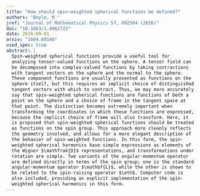 ```yaml
---
title: "How should spin-weighted spherical functions be defined?"
authors: "Boyle, M."
jref: "Journal of Mathematical Physics 57, 092504 (2016)"
doi: "10.1063/1.4962723"
date: 2016-09-01
arxiv: "1604.08140"
used_spec: true
abstract: |
  Spin-weighted spherical functions provide a useful tool for
  analyzing tensor-valued functions on the sphere. A tensor field can
  be decomposed into complex-valued functions by taking contractions
  with tangent vectors on the sphere and the normal to the sphere.
  These component functions are usually presented as functions on the
  sphere itself, but this requires an implicit choice of distinguished
  tangent vectors with which to contract. Thus, we may more accurately
  say that spin-weighted spherical functions are functions of both a
  point on the sphere and a choice of frame in the tangent space at
  that point. The distinction becomes extremely important when
  transforming the coordinates in which these functions are expressed,
  because the implicit choice of frame will also transform. Here, it
  is proposed that spin-weighted spherical functions should be treated
  as functions on the spin group. This approach more cleanly reflects
  the geometry involved, and allows for a more elegant description of
  the behavior of spin-weighted functions. In this form, the spin-
  weighted spherical harmonics have simple expressions as elements of
  the Wigner $\mathfrak{D}$ representations, and transformations under
  rotation are simple. Two variants of the angular-momentum operator
  are defined directly in terms of the spin group; one is the standard
  angular-momentum operator $\mathbf{L}$, while the other is shown to
  be related to the spin-raising operator $\eth$. Computer code is
  also included, providing an explicit implementation of the spin-
  weighted spherical harmonics in this form.
---
```

